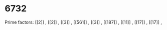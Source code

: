 # 6732

Prime factors: [[2]] , [[2]] , [[3]] , [[561]] , [[3]] , [[187]] , [[11]] , [[17]] , [[17]] , 